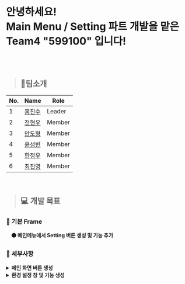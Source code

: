 # 안녕하세요!<br> Main Menu / Setting 파트 개발을 맡은 Team4 "599100" 입니다!

<br>
<br>

> ## 👥팀소개

| No. | Name        | Role                     |
|-----|-----------------------------------------------------------------------|--------|
| 1   | [홍진수](https://github.com/bakukun/bakukun/blob/main/README.md) | Leader |  
| 2   | [전현우](https://github.com/Jeonhyeonwoo/Jeonhyeonwoo/blob/main/README.md) | Member |  
| 3   | [안도형](https://github.com/andohyung/andohyung/blob/main/README.md) | Member |  
| 4   | [윤성빈](https://github.com/SeongBinYoon/SeongBinYoon/blob/main/README.md) | Member | 
| 5   | [한정우](https://github.com/jeongulupe/jeongulupe/blob/main/README.md) | Member | 
| 6   | [최진영](https://github.com/orca10/orca10/blob/main/README.md) | Member | 

<br>

>## 💻 개발 목표

### 🔳 기본 Frame
<b>　⚫ 메인메뉴에서 Setting 버튼 생성 및 기능 추가</b>

### 🔳 세부사항 

 <details> 
  <summary><b>메인 화면 버튼 생성</b></summary>
🏁 Setting 버튼 생성 및 기타 버튼 생성(타 팀의 개발 내용에 따라 상이)<br>
<br>
🏁 With Team 1 about Sound<br>
효과음, 배경음을 따로 구분해달라고 요청한 뒤, 전달 받은 후의 Volume 부분을 Master, Background Music, Effect로 나눴음.<br>
<br>
🏁 With Team 2 about Button<br>
Setting Screen에서 HUD Setting Screen으로 연결되는 버튼을 만들기로 함.<br>
<br>
🏁 With Team 5 about Button<br>
카카오톡으로 요청받은 Store Button 생성 컨펌 후 Pull request 관련 협의 -> 완료<br>

</details>

<details><summary><b>환경 설정 창 및 기능 생성</b></summary>
<b>⚫ 화면 사이즈 조절</b> => STANDARD, WIDE, FULL SIZE 선택할 수 있도록 구현<br>
🏁 화면 사이즈 (창모드 / 전체화면) 전환 기능<br>
🏁 화면 창 모드 전환 단축키<br>
<br>
<b>⚫ 볼륨 조절</b> => 25 - 50 - 75 - 100 - Mute 로 설정할 수 있도록 구현<br>
🏁 마스터 볼륨 크기 설정 버튼 생성<br>
🏁 효과음 볼륨 크기 설정 버튼 생성<br>
🏁 배경음 볼륨 크기 설정 버튼 생성
</details>
  